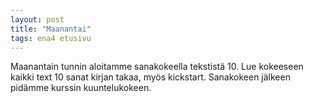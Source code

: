 ```yaml
---
layout: post
title: "Maanantai"
tags: ena4 etusivu
---
```


Maanantain tunnin aloitamme sanakokeella tekstistä 10. Lue kokeeseen kaikki text 10 sanat kirjan takaa, myös kickstart. Sanakokeen jälkeen pidämme kurssin kuuntelukokeen. 